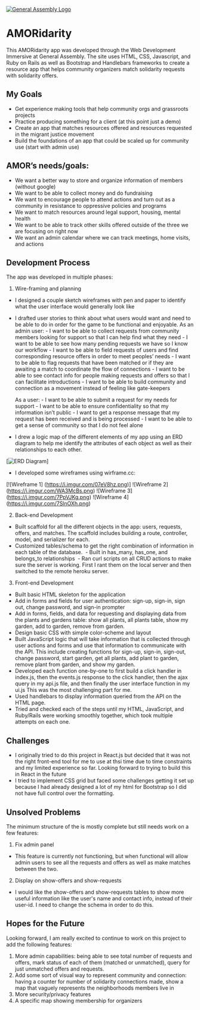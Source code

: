 [![General Assembly Logo](https://camo.githubusercontent.com/1a91b05b8f4d44b5bbfb83abac2b0996d8e26c92/687474703a2f2f692e696d6775722e636f6d2f6b6538555354712e706e67)](https://generalassemb.ly/education/web-development-immersive)

# AMORidarity
This AMORidarity app was developed through the Web Development Immersive at General Assembly. The site uses HTML, CSS, Javascript, and Ruby on Rails as well as Bootstrap and Handlebars frameworks to create a resource app that helps community organizers match solidarity requests with solidarity offers.


## My Goals
  - Get experience making tools that help community orgs and grassroots projects
  - Practice producing something for a client (at this point just a demo)
  - Create an app that matches resources offered and resources requested in the migrant justice movement
  - Build the foundations of an app that could be scaled up for community use (start with admin use)
  
## AMOR’s needs/goals:
  - We want a better way to store and organize information of members (without google)
  - We want to be able to collect money and do fundraising
  - We want to encourage people to attend actions and turn out as a community in resistance to oppressive policies and programs
  - We want to match resources around legal support, housing, mental health
  - We want to be able to track other skills offered outside of the three we are focusing on right now
  - We want an admin calendar where we can track meetings, home visits, and actions

## Development Process
The app was developed in multiple phases:

1. Wire-framing and planning
  - I designed a couple sketch wireframes with pen and paper to identify what the user interface would generally look like
  - I drafted user stories to think about what users would want and need to be able to do in order for the game to be functional and enjoyable.
      As an admin user: 
        - I want to be able to collect requests from community members looking for support so that I can help find what they need
        - I want to be able to see how many pending requests we have so I know our workflow
        - I want to be able to field requests of users and find corresponding resource offers in order to meet peoples’ needs
        - I want to be able to flag requests that have been matched or if they are awaiting a match to coordinate the flow of connections
        - I want to be able to see contact info for people making requests and offers so that I can facilitate introductions
        - I want to be able to build community and connection as a movement instead of feeling like gate-keepers

      As a user:
        - I want to be able to submit a request for my needs for support
        - I want to be able to ensure confidentiality so that my information isn’t public
        - I want to get a response message that my request has been received and is being processed
        - I want to be able to get a sense of community so that I do not feel alone

  - I drew a logic map of the different elements of my app using an ERD diagram to help me identify the attributes of each object as well as their relationships to each other.

  [![ERD Diagram](https://i.imgur.com/Kwy61iX.png?1)]
  
  - I developed some wireframes using wirframe.cc:
  
  [![Wireframe 1] (https://i.imgur.com/07eV8hz.png)]
  ![Wireframe 2] (https://i.imgur.com/WA3McBs.png)
  ![Wireframe 3] (https://i.imgur.com/7PpVJKg.png)
  ![Wireframe 4] (https://i.imgur.com/7SlnOXh.png)
  
  

2. Back-end Development
  - Built scaffold for all the different objects in the app: users, requests, offers, and matches. The scaffold includes building a route, controller, model, and serializer for each.
  - Customized tables/schema to get the right combination of information in each table of the database.
  - Built in has_many, has_one, and belongs_to relationships
  - Ran curl scripts on all CRUD actions to make sure the server is working. First I rant them on the local server and then switched to the remote heroku server.

3. Front-end Development
  - Built basic HTML skeleton for the application
  - Add in forms and fields for user authentication: sign-up, sign-in, sign out, change password, and sign-in prompter
  - Add in forms, fields, and data for requesting and displaying data from the plants and gardens table: show all plants, all plants table, show my garden, add to garden, remove from garden.
  - Design basic CSS with simple color-scheme and layout
  - Built JavaScript logic that will take information that is collected through user actions and forms and use that information to communicate with the API. This include creating functions for sign-up, sign-in, sign-out, change password, start garden, get all plants, add plant to garden, remove plant from garden, and show my garden.
  - Developed each function one-by-one to first build a click handler in index.js, then the events.js response to the click handler, then the ajax query in my api.js file, and then finally the user interface function in my ui.js This was the most challenging part for me.
  - Used handlebars to display information queried from the API on the HTML page.
  - Tried and checked each of the steps until my HTML, JavaScript, and Ruby/Rails  were working smoothly together, which took multiple attempts on each one.

## Challenges
  - I originally tried to do this project in React.js but decided that it was not the right front-end tool for me to use at thsi time due to time constraints and my limited experience so far. Looking forward to trying to build this in React in the future
  - I tried to implement CSS grid but faced some challenges getting it set up because I had already designed a lot of my html for Bootstrap so I did not have full control over the formatting.


## Unsolved Problems
The minimum structure of the is mostly complete but still needs work on a few features:
1. Fix admin panel
  - This feature is currently not functioning, but when functional will allow admin users to see all the requests and offers as well as make matches between the two.
2. Display on show-offers and show-requests
  - I would like the show-offers and show-requests tables to show more useful information like the user's name and contact info, instead of their user-id. I need to change the schema in order to do this.

## Hopes for the Future
Looking forward, I am really excited to continue to work on this project to add the following features:
1. More admin capabilities: being able to see total number of requests and offers, mark status of each of them (matched or unmatched), query for just unmatched offers and requests.
2. Add some sort of visual way to represent community and connection: having a counter for number of solidarity connections made, show a map that vaguely represents the neighborhoods members live in
3. More security/privacy features
4. A specific map showing membership for organizers
